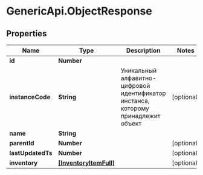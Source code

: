 # GenericApi.ObjectResponse

## Properties

Name | Type | Description | Notes
------------ | ------------- | ------------- | -------------
**id** | **Number** |  | 
**instanceCode** | **String** | Уникальный алфавитно-цифровой идентификатор инстанса, которому принадлежит объект | [optional] 
**name** | **String** |  | 
**parentId** | **Number** |  | [optional] 
**lastUpdatedTs** | **Number** |  | [optional] 
**inventory** | [**[InventoryItemFull]**](InventoryItemFull.md) |  | [optional] 


